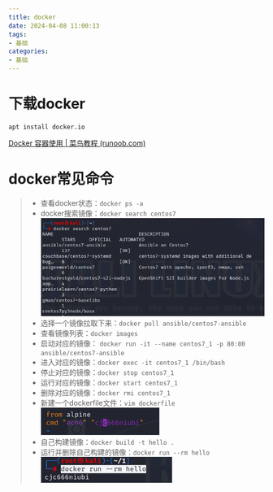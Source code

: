```yaml
---
title: docker
date: 2024-04-08 11:00:13
tags:
- 基础
categories: 
- 基础
---
```


# 下载docker

```
apt install docker.io
```


[Docker 容器使用 | 菜鸟教程 (runoob.com)](https://www.runoob.com/docker/docker-container-usage.html)
# docker常见命令

> - 查看docker状态：`docker ps -a`
> - docker搜索镜像：`docker search centos7`
>  ![image-20230902111401663](../资源文件/图片/image-20230902111401663.png)
> - 选择一个镜像拉取下来：`docker pull ansible/centos7-ansible`
> - 查看镜像列表：`docker images`
> - 启动对应的镜像： `docker run -it --name centos7_1 -p 80:80 ansible/centos7-ansible`
> - 进入对应的镜像：`docker exec -it centos7_1 /bin/bash`
> - 停止对应的镜像：`docker stop centos7_1`
> - 运行对应的镜像：`docker start centos7_1`
> - 删除对应的镜像：`docker rmi centos7_1` 
> - 新建一个dockerfile文件：`vim dockerfile`
>  ![image-20230902112332939](../资源文件/图片/image-20230902112332939.png)
> - 自己构建镜像：`docker build -t hello .`
> - 运行并删除自己构建的镜像：`docker run --rm hello`
> ![image-20230902112145098](../资源文件/图片/image-20230902112145098.png)
>
> 
